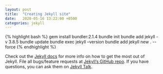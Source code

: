 ```yaml
---
layout: post
title:  "Creating Jekyll site"
date:   2020-05-16 13:22:00 +0500
categories: jekyll
---
```

{% highlight bash %}
gem install bundler:2.1.4
bundle init
bundle add jekyll -v 3.8.5
bundle update
bundle exec jekyll –version
bundle add jekyll new . --force
{% endhighlight %}

Check out the [Jekyll docs][jekyll-docs] for more info on how to get the most out of Jekyll. File all bugs/feature requests at [Jekyll’s GitHub repo][jekyll-gh]. If you have questions, you can ask them on [Jekyll Talk][jekyll-talk].

[jekyll-docs]: https://jekyllrb.com/docs/home
[jekyll-gh]:   https://github.com/jekyll/jekyll
[jekyll-talk]: https://talk.jekyllrb.com/
